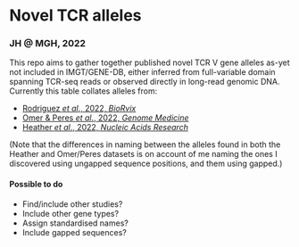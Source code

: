 # Novel TCR alleles

### JH @ MGH, 2022

This repo aims to gather together published novel TCR V gene alleles as-yet not included in IMGT/GENE-DB, either inferred from full-variable domain spanning TCR-seq reads or observed directly in long-read genomic DNA. Currently this table collates alleles from:

* [Rodriguez *et al*., 2022, *BioRvix*](https://doi.org/10.1101/2022.05.24.493244)
* [Omer & Peres *et al*., 2022, *Genome Medicine*](https://doi.org/10.1186/s13073-021-01008-4)
* [Heather *et al*., 2022, *Nucleic Acids Research*](https://doi.org/10.1093/nar/gkac190)

(Note that the differences in naming between the alleles found in both the Heather and Omer/Peres datasets is on account of me naming the ones I discovered using ungapped sequence positions, and them using gapped.)

#### Possible to do

* Find/include other studies?
* Include other gene types?
* Assign standardised names? 
* Include gapped sequences? 
